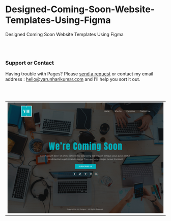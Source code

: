 # Designed-Coming-Soon-Website-Templates-Using-Figma

 Designed Coming Soon Website Templates Using Figma

<br>
<br>

### Support or Contact

Having trouble with Pages? Please [send a request](https://varunharikumar.com/lets-talk.php) or contact my email address : hello@varunharikumar.com and I’ll help you sort it out.

<br>
<br>


<table>
  <tbody>
    <tr>
      <td>
        <img
          src="Figma-Design.jpg"
          alt="error 400 website templates"
        />
      </td></tr>
  </tbody>
</table>



